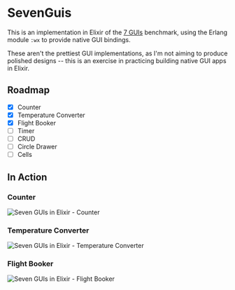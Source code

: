 # SevenGuis

This is an implementation in Elixir of the [7 GUIs](https://eugenkiss.github.io/7guis/tasks/) benchmark, using the Erlang module `:wx` to provide native GUI bindings.

These aren't the prettiest GUI implementations, as I'm not aiming to produce polished designs -- this is an exercise in practicing building native GUI apps in Elixir.

## Roadmap

- [x] Counter
- [x] Temperature Converter
- [x] Flight Booker
- [ ] Timer
- [ ] CRUD
- [ ] Circle Drawer
- [ ] Cells

## In Action

### Counter

![Seven GUIs in Elixir - Counter](https://github.com/user-attachments/assets/a4f3adc8-e30c-4d09-b9d8-835bf96b15ac)

### Temperature Converter

![Seven GUIs in Elixir - Temperature Converter](https://github.com/user-attachments/assets/a8f7cb1e-feec-44e2-b93b-adc244835d92)

### Flight Booker

![Seven GUIs in Elixir - Flight Booker](https://github.com/user-attachments/assets/ca0455c1-d948-4451-9e02-989d1b4a703c)
